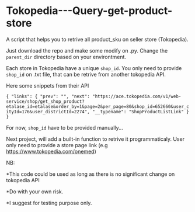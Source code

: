 # Tokopedia---Query-get-product-store
A script that helps you to retrive all product_sku on seller store (Tokopedia).

Just download the repo and make some modify on .py. Change the ``parent_dir`` directory based on your environtment.

Each store in Tokopedia have a unique ``shop_id``. 
You only need to provide ``shop_id`` on .txt file, that can be retrive from another tokopedia API.

Here some snippets from their API

``{
	"links": {
		"prev": "",
		"next": "https://ace.tokopedia.com/v1/web-service/shop/get_shop_product?etalase_id=etalase&order_by=1&page=2&per_page=80&shop_id=652660&user_cityId=176&user_districtId=2274",
		"__typename": "ShopProductListLink"
	}
}``

For now, ``shop_id`` have to be provided manually... 

Next project, will add a built-in function to retrive it programmaticaly. User only need to provide a store page link (e.g https://www.tokopedia.com/onemed)


NB:

*This code could be used as long as there is no significant change on tokopedia API

*Do with your own risk.

*I suggest for testing purpose only.

